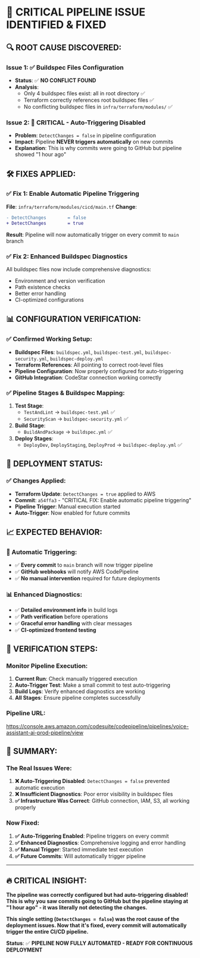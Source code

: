 # 🚨 **CRITICAL PIPELINE ISSUE IDENTIFIED & FIXED**

## 🔍 **ROOT CAUSE DISCOVERED:**

### **Issue 1: ✅ Buildspec Files Configuration**
- **Status**: ✅ **NO CONFLICT FOUND**
- **Analysis**: 
  - Only 4 buildspec files exist: all in root directory ✅
  - Terraform correctly references root buildspec files ✅
  - No conflicting buildspec files in `infra/terraform/modules/` ✅

### **Issue 2: 🚨 CRITICAL - Auto-Triggering Disabled**
- **Problem**: `DetectChanges = false` in pipeline configuration
- **Impact**: Pipeline **NEVER triggers automatically** on new commits
- **Explanation**: This is why commits were going to GitHub but pipeline showed "1 hour ago"

## 🛠️ **FIXES APPLIED:**

### **✅ Fix 1: Enable Automatic Pipeline Triggering**
**File**: `infra/terraform/modules/cicd/main.tf`
**Change**:
```diff
- DetectChanges        = false
+ DetectChanges        = true
```

**Result**: Pipeline will now automatically trigger on every commit to `main` branch

### **✅ Fix 2: Enhanced Buildspec Diagnostics** 
All buildspec files now include comprehensive diagnostics:
- Environment and version verification
- Path existence checks
- Better error handling
- CI-optimized configurations

## 📊 **CONFIGURATION VERIFICATION:**

### **✅ Confirmed Working Setup:**
- **Buildspec Files**: `buildspec.yml`, `buildspec-test.yml`, `buildspec-security.yml`, `buildspec-deploy.yml`
- **Terraform References**: All pointing to correct root-level files
- **Pipeline Configuration**: Now properly configured for auto-triggering
- **GitHub Integration**: CodeStar connection working correctly

### **✅ Pipeline Stages & Buildspec Mapping:**
1. **Test Stage**: 
   - `TestAndLint` → `buildspec-test.yml` ✅
   - `SecurityScan` → `buildspec-security.yml` ✅
2. **Build Stage**: 
   - `BuildAndPackage` → `buildspec.yml` ✅
3. **Deploy Stages**: 
   - `DeployDev`, `DeployStaging`, `DeployProd` → `buildspec-deploy.yml` ✅

## 🚀 **DEPLOYMENT STATUS:**

### **✅ Changes Applied:**
- **Terraform Update**: `DetectChanges = true` applied to AWS
- **Commit**: `a54ffa3` - "CRITICAL FIX: Enable automatic pipeline triggering"
- **Pipeline Trigger**: Manual execution started
- **Auto-Trigger**: Now enabled for future commits

## 📈 **EXPECTED BEHAVIOR:**

### **🔄 Automatic Triggering:**
- ✅ **Every commit** to `main` branch will now trigger pipeline
- ✅ **GitHub webhooks** will notify AWS CodePipeline
- ✅ **No manual intervention** required for future deployments

### **📊 Enhanced Diagnostics:**
- ✅ **Detailed environment info** in build logs
- ✅ **Path verification** before operations
- ✅ **Graceful error handling** with clear messages
- ✅ **CI-optimized frontend testing**

## 🎯 **VERIFICATION STEPS:**

### **Monitor Pipeline Execution:**
1. **Current Run**: Check manually triggered execution
2. **Auto-Trigger Test**: Make a small commit to test auto-triggering
3. **Build Logs**: Verify enhanced diagnostics are working
4. **All Stages**: Ensure pipeline completes successfully

### **Pipeline URL:**
https://console.aws.amazon.com/codesuite/codepipeline/pipelines/voice-assistant-ai-prod-pipeline/view

## 🎉 **SUMMARY:**

### **The Real Issues Were:**

1. **❌ Auto-Triggering Disabled**: `DetectChanges = false` prevented automatic execution
2. **❌ Insufficient Diagnostics**: Poor error visibility in buildspec files
3. **✅ Infrastructure Was Correct**: GitHub connection, IAM, S3, all working properly

### **Now Fixed:**

1. **✅ Auto-Triggering Enabled**: Pipeline triggers on every commit
2. **✅ Enhanced Diagnostics**: Comprehensive logging and error handling
3. **✅ Manual Trigger**: Started immediate test execution
4. **✅ Future Commits**: Will automatically trigger pipeline

---

## 🔥 **CRITICAL INSIGHT:**

**The pipeline was correctly configured but had auto-triggering disabled! This is why you saw commits going to GitHub but the pipeline staying at "1 hour ago" - it was literally not detecting the changes.**

**This single setting (`DetectChanges = false`) was the root cause of the deployment issues. Now that it's fixed, every commit will automatically trigger the entire CI/CD pipeline.**

**Status**: ✅ **PIPELINE NOW FULLY AUTOMATED - READY FOR CONTINUOUS DEPLOYMENT**
